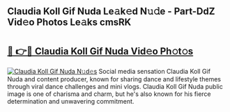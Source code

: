 ## Claudia Koll Gif Nuda Le𝚊k𝚎d N𝚞𝚍e - Part-DdZ Vid𝚎o Photos Le𝚊ks cmsRK

# <h2><a href="http://fbc7zz.evod.top/?m=Claudia+Koll+Gif+Nuda">🔗 👉🔴 Claudia Koll Gif Nuda Vid𝚎o Ph𝚘t𝚘s</a></h2>

[![Claudia Koll Gif Nuda N𝚞d𝚎s](https://i.imgur.com/8V9OHl7.gif)](http://fbc7zz.evod.top/?m=Claudia+Koll+Gif+Nuda)
Social media sensation Claudia Koll Gif Nuda and content producer, known for sharing dance and lifestyle themes through viral dance challenges and mini vlogs. Claudia Koll Gif Nuda public image is one of charisma and charm, but he's also known for his fierce determination and unwavering commitment. 
